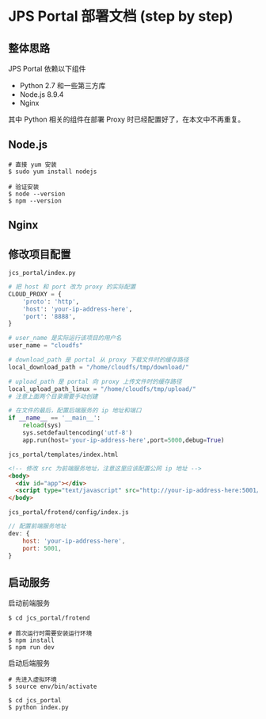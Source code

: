 # JPS Portal 部署文档 (step by step)

## 整体思路

JPS Portal 依赖以下组件

- Python 2.7 和一些第三方库
- Node.js 8.9.4
- Nginx

其中 Python 相关的组件在部署 Proxy 时已经配置好了，在本文中不再重复。

## Node.js

```shell
# 直接 yum 安装
$ sudo yum install nodejs

# 验证安装
$ node --version
$ npm --version
```

## Nginx

## 修改项目配置

`jcs_portal/index.py`

```py
# 把 host 和 port 改为 proxy 的实际配置
CLOUD_PROXY = {
    'proto': 'http',
    'host': 'your-ip-address-here',
    'port': '8888',
}

# user_name 是实际运行该项目的用户名
user_name = "cloudfs"

# download_path 是 portal 从 proxy 下载文件时的缓存路径
local_download_path = "/home/cloudfs/tmp/download/"

# upload_path 是 portal 向 proxy 上传文件时的缓存路径
local_upload_path_linux = "/home/cloudfs/tmp/upload/"
# 注意上面两个目录需要手动创建

# 在文件的最后，配置后端服务的 ip 地址和端口
if __name__ == '__main__':
    reload(sys)
    sys.setdefaultencoding('utf-8')
    app.run(host='your-ip-address-here',port=5000,debug=True)
```

`jcs_portal/templates/index.html`

```html
<!-- 修改 src 为前端服务地址，注意这里应该配置公网 ip 地址 -->
<body>
  <div id="app"></div>
  <script type="text/javascript" src="http://your-ip-address-here:5001/app.js"></script>
</body>
```

`jcs_portal/frotend/config/index.js`

```js
// 配置前端服务地址
dev: {
    host: 'your-ip-address-here',
    port: 5001,
}
```

## 启动服务

启动前端服务

```shell
$ cd jcs_portal/frotend

# 首次运行时需要安装运行环境
$ npm install
$ npm run dev
```

启动后端服务

```shell
# 先进入虚拟环境
$ source env/bin/activate

$ cd jcs_portal
$ python index.py
```